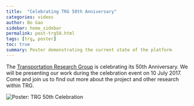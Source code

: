 ```yaml
---
title:  "Celebrating TRG 50th Anniversary"
categories: videos
author: Bo Gao
sidebar: home_sidebar
permalink: post-trg50.html
tags: [trg, poster]
toc: true
summary: Poster demonstrating the current state of the platform
---
```


The [Transportation Research Group](http://www.southampton.ac.uk/engineering/research/groups/transportation_group.page) is celebrating its 50th Anniversary. We will be presenting our work during the celebration event on 10 July 2017. Come and join us to find out more about the project and other research within TRG.

![Poster: TRG 50th Celebration](images/Poster_TRG50.jpg)

